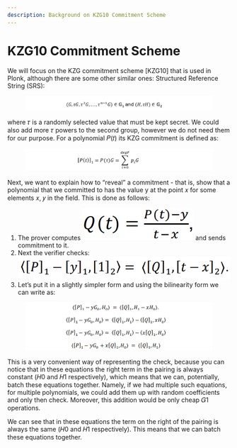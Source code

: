 ```yaml
---
description: Background on KZG10 Commitment Scheme
---
```


# KZG10 Commitment Scheme

We will focus on the KZG commitment scheme \[KZG10] that is used in Plonk, although there are some other similar ones: Structured Reference String (SRS):

<figure><img src="../../.gitbook/assets/image (6).png" alt=""><figcaption></figcaption></figure>

where 𝜏 is a randomly selected value that must be kept secret. We could also add more 𝜏 powers to the second group, however we do not need them for our purpose. For a polynomial 𝑃(𝑡) its KZG commitment is defined as:

<figure><img src="../../.gitbook/assets/image (23).png" alt=""><figcaption></figcaption></figure>

Next, we want to explain how to “reveal” a commitment - that is, show that a polynomial that we committed to has the value y at the point 𝑥 for some elements 𝑥, 𝑦 in the field. This is done as follows:

1. The prover computes <img src="../../.gitbook/assets/image (11).png" alt="" data-size="line"> and sends commitment to it.&#x20;
2. Next the verifier checks: <img src="../../.gitbook/assets/image (9).png" alt="" data-size="line">
3. Let’s put it in a slightly simpler form and using the bilinearity form we can write as:

<figure><img src="../../.gitbook/assets/image (29).png" alt=""><figcaption></figcaption></figure>

This is a very convenient way of representing the check, because you can notice that in these equations the right term in the pairing is always constant (𝐻0 and 𝐻1 respectively), which means that we can, potentially, batch these equations together. Namely, if we had multiple such equations, for multiple polynomials, we could add them up with random coefficients and only then check. Moreover, this addition would be only cheap 𝐺1 operations.&#x20;

We can see that in these equations the term on the right of the pairing is always the same (𝐻0 and 𝐻1 respectively). This means that we can batch these equations together.
